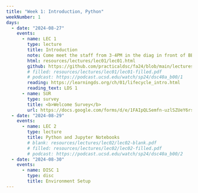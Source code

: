 ```yaml
---
title: "Week 1: Introduction, Python"
weekNumber: 1
days:
  - date: "2024-08-27"
    events:
      - name: LEC 1
        type: lecture
        title: Introduction
        note: Come meet the staff from 3-4PM in the diag in front of BBB!
        html: resources/lectures/lec01/lec01.html
        github: https://github.com/practicaldsc/fa24/blob/main/lectures/lec01/lec01.ipynb
        # filled: resources/lectures/lec01/lec01-filled.pdf
        # podcast: https://podcast.ucsd.edu/watch/sp24/dsc40a_b00/1
        reading: https://learningds.org/ch/01/lifecycle_intro.html
        reading_text: LDS 1
      - name: SUR
        type: survey
        title: <b>Welcome Survey</b>
        url: https://docs.google.com/forms/d/e/1FAIpQLSemfn-uzlSZUeY6rsonpboIv_6ANg9mGxWZ8tETDk4N4g4q_A/viewform
  - date: "2024-08-29"
    events:
      - name: LEC 2
        type: lecture
        title: Python and Jupyter Notebooks
        # blank: resources/lectures/lec02/lec02-blank.pdf
        # filled: resources/lectures/lec02/lec02-filled.pdf
        # podcast: https://podcast.ucsd.edu/watch/sp24/dsc40a_b00/2
  - date: "2024-08-30"
    events:
      - name: DISC 1
        type: disc
        title: Environment Setup
---
```

